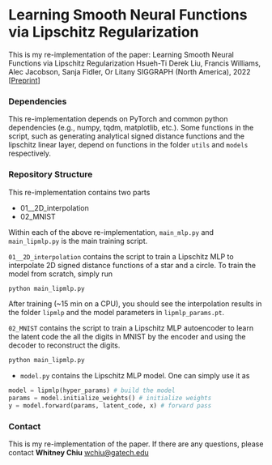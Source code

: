 # Learning Smooth Neural Functions via Lipschitz Regularization

This is my re-implementation of the paper: Learning Smooth Neural Functions via Lipschitz Regularization Hsueh-Ti Derek Liu, Francis Williams, Alec Jacobson, Sanja Fidler, Or Litany SIGGRAPH (North America), 2022 [[Preprint](https://www.dgp.toronto.edu/~hsuehtil/pdf/lipmlp.pdf)]

### Dependencies
This re-implementation depends on PyTorch and common python dependencies (e.g., numpy, tqdm, matplotlib, etc.). 
Some functions in the script, such as generating analytical signed distance functions and the lipschitz linear layer, depend on functions in the folder `utils` and `models` respectively.

### Repository Structure
This re-implementation contains two parts
- 01__2D_interpolation
- 02_MNIST
  
Within each of the above re-implementation, `main_mlp.py` and `main_lipmlp.py` is the main training script. 

`01__2D_interpolation` contains the script to train a Lipschitz MLP to interpolate 2D signed distance functions of a star and a circle. To train the model from scratch, simply run
```python
python main_lipmlp.py
```
After training (~15 min on a CPU), you should see the interpolation results in the folder `lipmlp` and the model parameters in `lipmlp_params.pt`.

`02_MNIST` contains the script to train a Lipschitz MLP autoencoder to learn the latent code the all the digits in MNIST by the encoder and using the decoder to reconstruct the digits.
```python
python main_lipmlp.py
```

- `model.py` contains the Lipschitz MLP model. One can simply use it as
```python
model = lipmlp(hyper_params) # build the model
params = model.initialize_weights() # initialize weights
y = model.forward(params, latent_code, x) # forward pass
```

### Contact
This is my re-implementation of the paper. If there are any questions, please contact **Whitney Chiu** <wchiu@gatech.edu>
